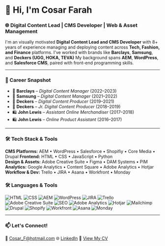 # 👋 Hi, I'm Cosar Farah

### 🌐 Digital Content Lead | CMS Developer | Web & Asset Management 

I'm an visually motivated **Digital Content Lead and CMS Developer** with 8+ years of experience managing and deploying content across **Tech, Fashion, and Finance** platforms. I've worked with brands like **Barclays**, **Samsung**, and **Deckers (UGG, HOKA, TEVA)** My background spans **AEM**, **WordPress**, and **Salesforce CMS**, paired with front-end programming skills.

---

### 💼 Career Snapshot
- 🏦 **Barclays** – *Digital Content Manager* (2022–2023)  
- 📱 **Samsung** – *Digital Content Manager* (2021–2022)  
- 👟 **Deckers** – *Digital Content Producer* (2019–2021)  
- 👟 **Deckers** – *Jr. Digital Content Producer* (2018–2019)  
- 🛍️ **John Lewis** – *Assistant Online Merchandiser* (2017–2018)  
- 🛍️ **John Lewis** – *Online Product Assistant* (2016–2017)

---

### 🛠️ Tech Stack & Tools
**CMS Platforms:** AEM • WordPress • Salesforce • Shopifiy • Core Media • Drupal
**Frontend:** HTML • CSS • JavaScript • Python  
**Design & Assets:** Adobe Creative Suite • Figma • DAM Systems • PIM
**Analytics:** Google Analytics • Content Square • Adobe Analytics • Hotjar
**Workflow & Dev:** Trello • JIRA • Asana • Workfront • Monday

### 🛠️ Languages & Tools
![HTML](https://img.shields.io/badge/-HTML5-E34F26?style=flat&logo=html5&logoColor=white)
![CSS](https://img.shields.io/badge/-CSS3-1572B6?style=flat&logo=css3&logoColor=white)
![AEM](https://img.shields.io/badge/-AEM-333?style=flat&logo=adobe&logoColor=white)
![WordPress](https://img.shields.io/badge/-WordPress-21759B?style=flat&logo=wordpress&logoColor=white)
![JIRA](https://img.shields.io/badge/-JIRA-0052CC?style=flat&logo=jira&logoColor=white)
![Trello](https://img.shields.io/badge/-Trello-0052CC?style=flat&logo=trello&logoColor=white)
![Adobe Creative Suite](https://img.shields.io/badge/-Adobe-DA1F26?style=flat&logo=adobecreativecloud&logoColor=white)
![SEO](https://img.shields.io/badge/-SEO-4CAF50?style=flat&logo=google&logoColor=white)
![Adobe Analytics](https://img.shields.io/badge/-Adobe%20Analytics-2C2C2C?style=flat&logo=adobe&logoColor=white)
![Hotjar](https://img.shields.io/badge/-Hotjar-FD3A4A?style=flat&logo=hotjar&logoColor=white)
![Mailchimp](https://img.shields.io/badge/-Mailchimp-FFE01B?style=flat&logo=mailchimp&logoColor=000)
![Drupal](https://img.shields.io/badge/-Drupal-0678BE?style=flat&logo=drupal&logoColor=white)
![Shopify](https://img.shields.io/badge/-Shopify-96BF48?style=flat&logo=shopify&logoColor=white)
![Workfront](https://img.shields.io/badge/-Workfront-F04E23?style=flat&logo=workfront&logoColor=white)
![Asana](https://img.shields.io/badge/-Asana-273347?style=flat&logo=asana&logoColor=F06A6A)
![Monday](https://img.shields.io/badge/-Monday.com-111111?style=flat&logo=monday&logoColor=ffcc00)


---

### 📫 Let's Connect!
📧 [Cosar_F@hotmail.com](mailto:Cosar_F@hotmail.com)
🌐 [LinkedIn](www.linkedin.com/in/cosar-farah)
📄 [View My CV](./Cosar_Farah_CV.pdf)


